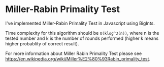 # Miller-Rabin Primality Test

I've implemented Miller-Rabin Primality Test in Javascript using BigInts.

Time complexity for this algorithm should be ```O(klog^3(n))```, where n is the tested number and k is the number of rounds performed (higher k means higher probablity of correct result).

For more information about Miller Rabin Primality Test please see https://en.wikipedia.org/wiki/Miller%E2%80%93Rabin_primality_test.

